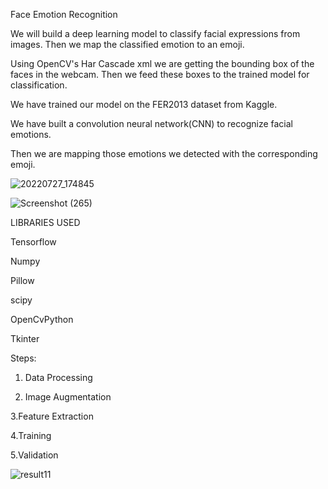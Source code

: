 Face Emotion Recognition

We will build a deep learning model to classify facial expressions from images. Then we map the classified emotion to an emoji.

Using OpenCV's Har Cascade xml we are getting the bounding box of the faces in the webcam. Then we feed these boxes to the trained model for classification.

We have trained our model on the FER2013 dataset from Kaggle.

We have built a convolution neural network(CNN) to recognize facial emotions. 

Then we are mapping those emotions we detected with the corresponding emoji.


  ![20220727_174845](https://user-images.githubusercontent.com/83698103/181245241-9a2a3a6f-8a48-4fc8-88ed-27539802672c.jpg)

  
  
  ![Screenshot (265)](https://user-images.githubusercontent.com/83698103/181244876-acd5db5d-8a9e-43b9-81f6-9458feb2c276.png)


LIBRARIES USED

Tensorflow

Numpy

Pillow

scipy

OpenCvPython

Tkinter


Steps:

1. Data Processing 

2. Image Augmentation

3.Feature Extraction

4.Training

5.Validation

![result11](https://user-images.githubusercontent.com/83698103/181291271-d58a5f2b-bda8-4c44-82e8-2551ad4b3784.jpeg)



